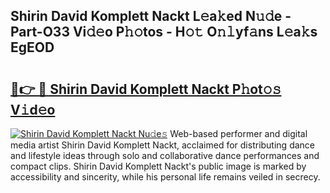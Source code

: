 ## Shirin David Komplett Nackt L𝚎a𝚔ed N𝚞𝚍e - Part-O33 Vi𝚍𝚎o P𝚑𝚘tos - H𝚘𝚝 O𝚗𝚕yf𝚊ns L𝚎a𝚔s EgEOD

# <h2><a href="http://kff6elg.oniu.top/?m=Shirin+David+Komplett+Nackt">🔗👉 🔴 Shirin David Komplett Nackt P𝚑ot𝚘𝚜 V𝚒d𝚎o</a></h2>

[![Shirin David Komplett Nackt Nu𝚍e𝚜](https://i.imgur.com/0qMVB7G.gif)](http://kff6elg.oniu.top/?m=Shirin+David+Komplett+Nackt)
Web-based performer and digital media artist Shirin David Komplett Nackt, acclaimed for distributing dance and lifestyle ideas through solo and collaborative dance performances and compact clips. Shirin David Komplett Nackt's public image is marked by accessibility and sincerity, while his personal life remains veiled in secrecy.  
